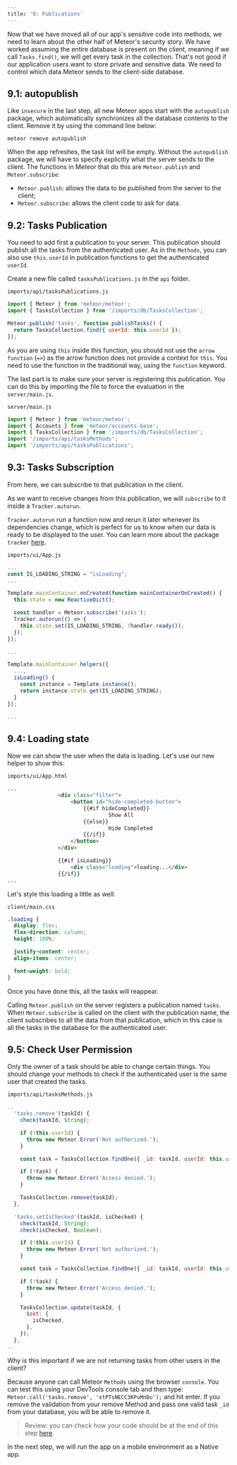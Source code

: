 ```yaml
---
title: '9: Publications'
---
```


Now that we have moved all of our app's sensitive code into methods, we need to learn about the other half of Meteor's security story. We have worked assuming the entire database is present on the client, meaning if we call `Tasks.find()`, we will get every task in the collection. That's not good if our application users want to store private and sensitive data. We need to control which data Meteor sends to the client-side database.

## 9.1: autopublish

Like `insecure` in the last step, all new Meteor apps start with the `autopublish` package, which automatically synchronizes all the database contents to the client. Remove it by using the command line below:

```
meteor remove autopublish
```

When the app refreshes, the task list will be empty. Without the `autopublish` package, we will have to specify explicitly what the server sends to the client. The functions in Meteor that do this are `Meteor.publish` and `Meteor.subscribe`:

- `Meteor.publish`: allows the data to be published from the server to the client;
- `Meteor.subscribe`: allows the client code to ask for data.

## 9.2: Tasks Publication

You need to add first a publication to your server. This publication should publish all the tasks from the authenticated user. As in the `Methods`, you can also use `this.userId` in publication functions to get the authenticated `userId`.

Create a new file called `tasksPublications.js` in the `api` folder.

`imports/api/tasksPublications.js`

```js
import { Meteor } from 'meteor/meteor';
import { TasksCollection } from '/imports/db/TasksCollection';

Meteor.publish('tasks', function publishTasks() {
  return TasksCollection.find({ userId: this.userId });
});
```

As you are using `this` inside this function, you should not use the `arrow function` (`=>`) as the arrow function does not provide a context for `this`. You need to use the function in the traditional way, using the `function` keyword.

The last part is to make sure your server is registering this publication. You can do this by importing the file to force the evaluation in the `server/main.js`.

`server/main.js`

```js
import { Meteor } from 'meteor/meteor';
import { Accounts } from 'meteor/accounts-base';
import { TasksCollection } from '/imports/db/TasksCollection';
import '/imports/api/tasksMethods';
import '/imports/api/tasksPublications';
```

## 9.3: Tasks Subscription

From here, we can subscribe to that publication in the client.

As we want to receive changes from this publication, we will `subscribe` to it inside a `Tracker.autorun`.

`Tracker.autorun` run a function now and rerun it later whenever its dependencies change, which is perfect for us to know when our data is ready to be displayed to the user. You can learn more about the package `tracker` [here](https://docs.meteor.com/api/tracker.html).

`imports/ui/App.js`

```js
...
const IS_LOADING_STRING = "isLoading";
...

Template.mainContainer.onCreated(function mainContainerOnCreated() {
  this.state = new ReactiveDict();

  const handler = Meteor.subscribe('tasks');
  Tracker.autorun(() => {
    this.state.set(IS_LOADING_STRING, !handler.ready());
  });
});

...

Template.mainContainer.helpers({
  ...,
  isLoading() {
    const instance = Template.instance();
    return instance.state.get(IS_LOADING_STRING);
  }
});

...
```

## 9.4: Loading state

Now we can show the user when the data is loading. Let's use our new helper to show this:

`imports/ui/App.html`

```html
...
                <div class="filter">
                    <button id="hide-completed-button">
                        {{#if hideCompleted}}
                                Show All
                        {{else}}
                                Hide Completed
                        {{/if}}
                    </button>
                </div>

                {{#if isLoading}}
                    <div class="loading">loading...</div>
                {{/if}}
...
```

Let's style this loading a little as well:

`client/main.css`

```css
.loading {
  display: flex;
  flex-direction: column;
  height: 100%;

  justify-content: center;
  align-items: center;

  font-weight: bold;
}
```

Once you have done this, all the tasks will reappear.

Calling `Meteor.publish` on the server registers a publication named `tasks`. When `Meteor.subscribe` is called on the client with the publication name, the client subscribes to all the data from that publication, which in this case is all the tasks in the database for the authenticated user. 

## 9.5: Check User Permission

Only the owner of a task should be able to change certain things. You should change your methods to check if the authenticated user is the same user that created the tasks.

`imports/api/tasksMethods.js`

```js
..
  'tasks.remove'(taskId) {
    check(taskId, String);

    if (!this.userId) {
      throw new Meteor.Error('Not authorized.');
    }

    const task = TasksCollection.findOne({ _id: taskId, userId: this.userId });

    if (!task) {
      throw new Meteor.Error('Access denied.');
    }

    TasksCollection.remove(taskId);
  },

  'tasks.setIsChecked'(taskId, isChecked) {
    check(taskId, String);
    check(isChecked, Boolean);

    if (!this.userId) {
      throw new Meteor.Error('Not authorized.');
    }

    const task = TasksCollection.findOne({ _id: taskId, userId: this.userId });

    if (!task) {
      throw new Meteor.Error('Access denied.');
    }

    TasksCollection.update(taskId, {
      $set: {
        isChecked,
      },
    });
  },
..
```

Why is this important if we are not returning tasks from other users in the client?

Because anyone can call Meteor `Methods` using the browser `console`. You can test this using your DevTools console tab and then type: `Meteor.call('tasks.remove', 'xtPTsNECC3KPuMnDu');` and hit enter. If you remove the validation from your remove Method and pass one valid task `_id` from your database, you will be able to remove it.

> Review: you can check how your code should be at the end of this step [here](https://github.com/meteor/blaze-tutorial/tree/master/src/simple-todos/step09).

In the next step, we will run the app on a mobile environment as a Native app.
